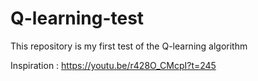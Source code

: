 # Q-learning-test
This repository is my first test of the Q-learning algorithm

Inspiration : https://youtu.be/r428O_CMcpI?t=245